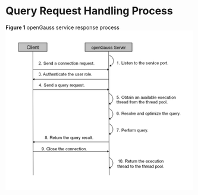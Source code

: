 # Query Request Handling Process<a name="EN-US_TOPIC_0289900976"></a>

**Figure  1**  openGauss service response process<a name="en-us_topic_0283137738_en-us_topic_0237120246_en-us_topic_0059778641_f8739a7e890f246bb9fb77f8a9b1c4105"></a>  
![](figures/opengauss-service-response-process.jpg "opengauss-service-response-process")


